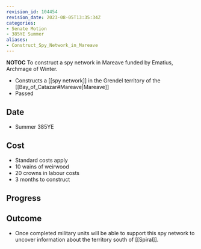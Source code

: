 ```yaml
---
revision_id: 104454
revision_date: 2023-08-05T13:35:34Z
categories:
- Senate Motion
- 385YE Summer
aliases:
- Construct_Spy_Network_in_Mareave
---
```



__NOTOC__
To construct a spy network in Mareave funded by Ematius, Archmage of Winter.
* Constructs a [[spy network]] in the Grendel territory of the [[Bay_of_Catazar#Mareave|Mareave]]
* Passed

## Date
* Summer 385YE
## Cost
* Standard costs apply
* 10 wains of weirwood
* 20 crowns in labour costs
* 3 months to construct
## Progress

## Outcome
* Once completed military units will be able to support this spy network to uncover information about the territory south of [[Spiral]].